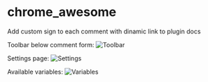 # chrome_awesome
Add custom sign to each comment with dinamic link to plugin docs

Toolbar below comment form: 
![Toolbar](https://dl.dropboxusercontent.com/spa/lgd5zlzlwn690gm/imhumj7-.png)

Settings page:
![Settings](https://dl.dropboxusercontent.com/spa/lgd5zlzlwn690gm/5qpegot1.png)

Available variables:
![Variables](https://dl.dropboxusercontent.com/spa/lgd5zlzlwn690gm/w-mb5_jq.png)
